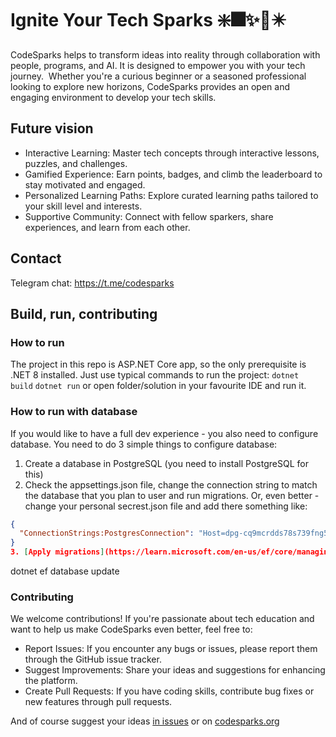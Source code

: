 # Ignite Your Tech Sparks ❇️🎆✨🎇✴️
CodeSparks helps to transform ideas into reality through collaboration with people, programs, and AI.
It is designed to empower you with your tech journey. ‍ Whether you're a curious beginner or a seasoned professional looking to explore new horizons, CodeSparks provides an open and engaging environment to develop your tech skills.

## Future vision
* Interactive Learning: Master tech concepts through interactive lessons, puzzles, and challenges.
* Gamified Experience: Earn points, badges, and climb the leaderboard to stay motivated and engaged.
* Personalized Learning Paths: Explore curated learning paths tailored to your skill level and interests.
* Supportive Community: Connect with fellow sparkers, share experiences, and learn from each other.

## Contact
Telegram chat: https://t.me/codesparks



## Build, run, contributing
### How to run
The project in this repo is ASP.NET Core app, so the only prerequisite is .NET 8 installed. Just use typical commands to run the project:
`dotnet build`
`dotnet run`
or open folder/solution in your favourite IDE and run it.

### How to run with database
If you would like to have a full dev experience - you also need to configure database.
You need to do 3 simple things to configure database:
1. Create a database in PostgreSQL (you need to install PostgreSQL for this)
2. Check the appsettings.json file, change the connection string to match the database that you plan to user and run migrations.
Or, even better - change your personal secrest.json file and add there something like:
```json
{
  "ConnectionStrings:PostgresConnection": "Host=dpg-cq9mcrdds78s739fng50-a.oregon-postgres.render.com;Port=5432;Database=sql_db_s0e5;Username=sql_db_s0e5_user;Password=FObdGBdZ4V9iJZcY7BCEQ6Xj0zJlArBI"
}
3. [Apply migrations](https://learn.microsoft.com/en-us/ef/core/managing-schemas/migrations/applying?tabs=dotnet-core-cli) with
```
dotnet ef database update

### Contributing
We welcome contributions! If you're passionate about tech education and want to help us make CodeSparks even better, feel free to:
- Report Issues: If you encounter any bugs or issues, please report them through the GitHub issue tracker.
- Suggest Improvements: Share your ideas and suggestions for enhancing the platform.
- Create Pull Requests: If you have coding skills, contribute bug fixes or new features through pull requests.

And of course suggest your ideas [in issues](https://github.com/CodeSparks-org/CodeSparks/issues) or on [codesparks.org](https://codesparks.org/Sparks/Create?category=Idea)
